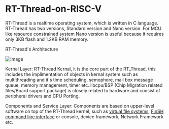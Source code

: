 # RT-Thread-on-RISC-V


RT-Thread is a realtime operating system, which is written in C language. RT-Thread has two versions, Standard version and Nano version. For MCU like resource constrained system Nano version is useful because it requires only 3KB flash and 1.2KB RAM memory.

RT-Thread's Architecture 

![image](https://github.com/user-attachments/assets/360864c4-91a5-47df-8452-284756707e9a)

Kernal Layer: 
  RT-Thread Kernal, it is the core part of the RT_Thread, this includes the implimentation of objects in kernal system such as multithreading and it's time scheduling, semophore, mail box message queue, memory management, timer etc. libcpu/BSP (Chip Migration related files/Board support package) is closely related to hardware and consist of peripheral drivers and CPU Porting.

Components and Service Layer: 
  Components are based on upper-level software on top of the RT-Thread kernel, such as [virtual file systems]([url](https://www.ibm.com/docs/en/aix/7.2.0?topic=concepts-virtual-file-systems)), [FinSH command line interface]([url](https://www.rt-thread.io/document/site/programming-manual/finsh/finsh/)) or console, device framework, Network Framework etc. 
